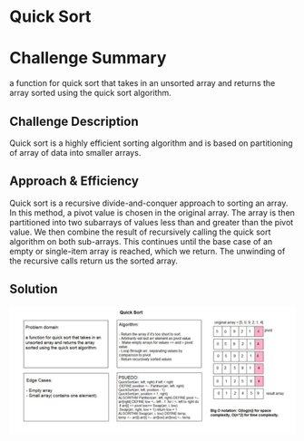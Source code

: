 # Quick Sort

# Challenge Summary

a function for quick sort that takes in an unsorted array and returns the array sorted using the quick sort algorithm.

## Challenge Description

Quick sort is a highly efficient sorting algorithm and is based on partitioning of array of data into smaller arrays.


## Approach & Efficiency

Quick sort is a recursive divide-and-conquer approach to sorting an array. 
In this method, a pivot value is chosen in the original array. The array is then partitioned into two subarrays of values less than and greater than the pivot value. We then combine the result of recursively calling the quick sort algorithm on both sub-arrays. This continues until the base case of an empty or single-item array is reached, which we return. The unwinding of the recursive calls return us the sorted array.

## Solution

![](../../assets/quick-sort.JPG)